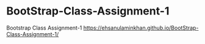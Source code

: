 # BootStrap-Class-Assignment-1
Bootstrap Class Assignment-1
https://ehsanulaminkhan.github.io/BootStrap-Class-Assignment-1/
